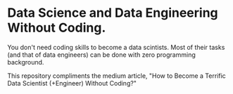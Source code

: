 # Data Science and Data Engineering Without Coding.
You don't need coding skills to become a data scintists. Most of their tasks (and that of data engineers) can be done with zero programming background.

This repository compliments the medium article, "How to Become a Terrific Data Scientist (+Engineer) Without Coding?"
